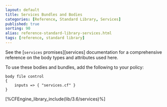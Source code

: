 ```yaml
---
layout: default
title: Services Bundles and Bodies
categories: [Reference, Standard Library, Services]
published: true
sorting: 90
alias: reference-standard-library-services.html
tags: [reference, standard library]
---
```


See the [`services` promises][services] documentation for a
comprehensive reference on the body types and attributes used here.

To use these bodies and bundles, add the following to your policy:

```cf3
body file control
{
	inputs => { "services.cf" }
}
```



[%CFEngine_library_include(lib/3.6/services)%]

